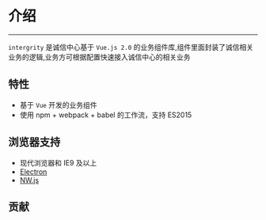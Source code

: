 # 介绍

----

`intergrity` 是诚信中心基于 `Vue.js 2.0` 的业务组件库,组件里面封装了诚信相关业务的逻辑,业务方可根据配置快速接入诚信中心的相关业务

## 特性

- 基于 `Vue` 开发的业务组件
- 使用 npm + webpack + babel 的工作流，支持 ES2015

## 浏览器支持

- 现代浏览器和 IE9 及以上
- [Electron](http://electron.atom.io/)
- [NW.js](http://nwjs.io)


## 贡献
